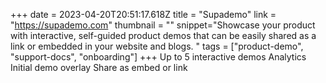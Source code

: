 +++
date = 2023-04-20T20:51:17.618Z
title = "Supademo"
link = "https://supademo.com"
thumbnail = ""
snippet="Showcase your product with interactive, self-guided product demos that can be easily shared as a link or embedded in your website and blogs. "
tags = ["product-demo", "support-docs", "onboarding"]
+++
Up to 5 interactive demos
Analytics
Initial demo overlay
Share as embed or link
